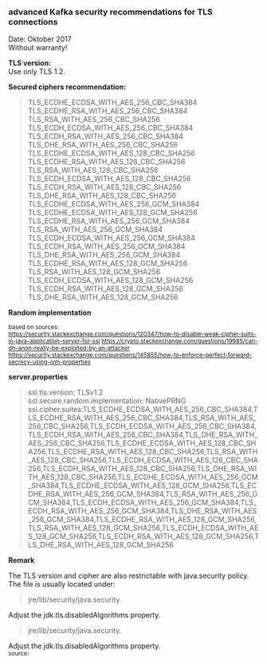 ### advanced Kafka security recommendations for TLS connections ###

Date: Oktober 2017 </BR>
Without warranty!

**TLS version:**</BR>
Use only TLS 1.2. </BR>

**Secured ciphers recommendation:**
>TLS_ECDHE_ECDSA_WITH_AES_256_CBC_SHA384 </BR>
TLS_ECDHE_RSA_WITH_AES_256_CBC_SHA384</BR>
TLS_RSA_WITH_AES_256_CBC_SHA256</BR>
TLS_ECDH_ECDSA_WITH_AES_256_CBC_SHA384</BR>
TLS_ECDH_RSA_WITH_AES_256_CBC_SHA384</BR>
TLS_DHE_RSA_WITH_AES_256_CBC_SHA256</BR>
TLS_ECDHE_ECDSA_WITH_AES_128_CBC_SHA256</BR>
TLS_ECDHE_RSA_WITH_AES_128_CBC_SHA256</BR>
TLS_RSA_WITH_AES_128_CBC_SHA256</BR>
TLS_ECDH_ECDSA_WITH_AES_128_CBC_SHA256</BR>
TLS_ECDH_RSA_WITH_AES_128_CBC_SHA256</BR>
TLS_DHE_RSA_WITH_AES_128_CBC_SHA256</BR>
TLS_ECDHE_ECDSA_WITH_AES_256_GCM_SHA384</BR>
TLS_ECDHE_ECDSA_WITH_AES_128_GCM_SHA256</BR>
TLS_ECDHE_RSA_WITH_AES_256_GCM_SHA384</BR>
TLS_RSA_WITH_AES_256_GCM_SHA384</BR>
TLS_ECDH_ECDSA_WITH_AES_256_GCM_SHA384</BR>
TLS_ECDH_RSA_WITH_AES_256_GCM_SHA384</BR>
TLS_DHE_RSA_WITH_AES_256_GCM_SHA384</BR>
TLS_ECDHE_RSA_WITH_AES_128_GCM_SHA256</BR>
TLS_RSA_WITH_AES_128_GCM_SHA256</BR>
TLS_ECDH_ECDSA_WITH_AES_128_GCM_SHA256</BR>
TLS_ECDH_RSA_WITH_AES_128_GCM_SHA256</BR>
TLS_DHE_RSA_WITH_AES_128_GCM_SHA256</BR>

**Random implementation**

<sup>based on sources:</BR>
https://security.stackexchange.com/questions/120347/how-to-disable-weak-cipher-suits-in-java-application-server-for-ssl
https://crypto.stackexchange.com/questions/19985/can-dh-anon-really-be-exploited-by-an-attacker
https://security.stackexchange.com/questions/145855/how-to-enforce-perfect-forward-secrecy-using-jvm-properties
</sup>

**server.properties**
>ssl.tls.version: TLSv1.2 </BR>
ssl.secure.random.implementation: NativePRNG </BR>
ssl.cipher.suites:TLS_ECDHE_ECDSA_WITH_AES_256_CBC_SHA384,TLS_ECDHE_RSA_WITH_AES_256_CBC_SHA384,TLS_RSA_WITH_AES_256_CBC_SHA256,TLS_ECDH_ECDSA_WITH_AES_256_CBC_SHA384,TLS_ECDH_RSA_WITH_AES_256_CBC_SHA384,TLS_DHE_RSA_WITH_AES_256_CBC_SHA256,TLS_ECDHE_ECDSA_WITH_AES_128_CBC_SHA256,TLS_ECDHE_RSA_WITH_AES_128_CBC_SHA256,TLS_RSA_WITH_AES_128_CBC_SHA256,TLS_ECDH_ECDSA_WITH_AES_128_CBC_SHA256,TLS_ECDH_RSA_WITH_AES_128_CBC_SHA256,TLS_DHE_RSA_WITH_AES_128_CBC_SHA256,TLS_ECDHE_ECDSA_WITH_AES_256_GCM_SHA384,TLS_ECDHE_ECDSA_WITH_AES_128_GCM_SHA256,TLS_ECDHE_RSA_WITH_AES_256_GCM_SHA384,TLS_RSA_WITH_AES_256_GCM_SHA384,TLS_ECDH_ECDSA_WITH_AES_256_GCM_SHA384,TLS_ECDH_RSA_WITH_AES_256_GCM_SHA384,TLS_DHE_RSA_WITH_AES_256_GCM_SHA384,TLS_ECDHE_RSA_WITH_AES_128_GCM_SHA256,TLS_RSA_WITH_AES_128_GCM_SHA256,TLS_ECDH_ECDSA_WITH_AES_128_GCM_SHA256,TLS_ECDH_RSA_WITH_AES_128_GCM_SHA256,TLS_DHE_RSA_WITH_AES_128_GCM_SHA256


**Remark**

The TLS version and cipher are also restrictable with java.security policy. The file is usually located under:

>jre/lib/security/java.security. </BR>

Adjust the jdk.tls.disabledAlgorithms property. </BR>
> jre/lib/security/java.security.

Adjust the jdk.tls.disabledAlgorithms property. </BR>
<sup>source: </BR>

</sup>
